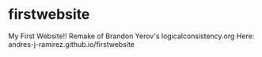 # firstwebsite
My First Website!! Remake of Brandon Yerov's logicalconsistency.org Here: andres-j-ramirez.github.io/firstwebsite
